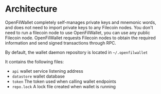 # Architecture

OpenFilWallet completely self-manages private keys and mnemonic words, and does not need to import private keys to any Filecoin nodes. You don't need to run a filecoin node to use OpenFilWallet, you can use any public Filecoin node. OpenFilWallet requests Filecoin nodes to obtain the required information and send signed transactions through RPC.



By default, the wallet daemon repository is located in `~/.openfilwallet`

It contains the following files:

* `api` wallet service listening address
* `datastore` wallet database
* `token` The token used when calling wallet endpoints
* `repo.lock` A lock file created when wallet is running
